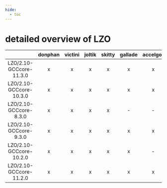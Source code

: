 ```yaml
---
hide:
  - toc
---
```


detailed overview of LZO
========================

| |donphan|victini|joltik|skitty|gallade|accelgor|swalot|doduo|
| :---: | :---: | :---: | :---: | :---: | :---: | :---: | :---: | :---: |
|LZO/2.10-GCCcore-11.3.0|x|x|x|x|x|x|x|x|
|LZO/2.10-GCCcore-10.3.0|x|x|x|x|x|x|x|x|
|LZO/2.10-GCCcore-8.3.0|x|x|x|x|-|-|x|x|
|LZO/2.10-GCCcore-9.3.0|x|x|x|x|x|x|x|x|
|LZO/2.10-GCCcore-10.2.0|x|x|x|x|x|-|x|x|
|LZO/2.10-GCCcore-11.2.0|x|x|x|x|x|x|x|x|
